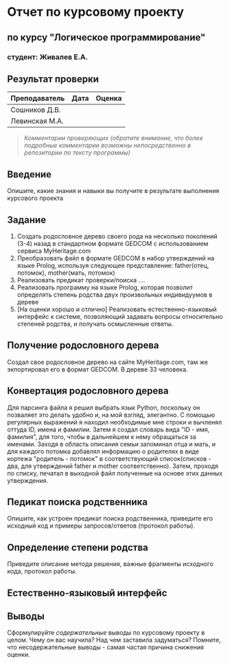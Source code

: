# Отчет по курсовому проекту
## по курсу "Логическое программирование"

### студент: Живалев Е.А.

## Результат проверки

| Преподаватель     | Дата         |  Оценка       |
|-------------------|--------------|---------------|
| Сошников Д.В. |              |               |
| Левинская М.А.|              |               |

> *Комментарии проверяющих (обратите внимание, что более подробные комментарии возможны непосредственно в репозитории по тексту программы)*

## Введение

Опишите, какие знания и навыки вы получите в результате выполнения курсового проекта

## Задание

 1. Создать родословное дерево своего рода на несколько поколений (3-4) назад в стандартном формате GEDCOM с использованием сервиса MyHeritage.com 
 2. Преобразовать файл в формате GEDCOM в набор утверждений на языке Prolog, используя следующее представление: father(отец, потомок), mother(мать, потомок)
 3. Реализовать предикат проверки/поиска .... 
 4. Реализовать программу на языке Prolog, которая позволит определять степень родства двух произвольных индивидуумов в дереве
 5. [На оценки хорошо и отлично] Реализовать естественно-языковый интерфейс к системе, позволяющий задавать вопросы относительно степеней родства, и получать осмысленные ответы. 

## Получение родословного дерева

Создал свое родословное дерево на сайте MyHeritage.com, там же экпортировал его в формат GEDCOM. В дереве 33 человека.

## Конвертация родословного дерева

Для парсинга файла я решил выбрать язык Python, поскольку он позваляет это делать удобно и, на мой взгляд, элегантно. С помощью регулярных выражений я находил необходимые мне строки и вычленял оттуда ID, имена и фамилии. Затем я создал словарь вида
"ID - имя, фамилия", для того, чтобы в дальнейшем к нему обращаться за именами. Заходя в область описания семьи запоминал отца и мать, и для каждого потомка добавлял информацию о родителях в виде кортежа "родитель - потомок" в соответствующий список(списков - два, для утверждений father и mother соответственно). Затем, проходя по списку, печатал в выходной файл полученные на основе этих данных утверждения.

## Педикат поиска родственника

Опишите, как устроен предикат поиска родственника, приведите его исходный код и примеры запросов/ответов (протокол работы).

## Определение степени родства

Приведите описание метода решения, важные фрагменты исходного кода, протокол работы.

## Естественно-языковый интерфейс

## Выводы

Сформулируйте *содержательные* выводы по курсовому проекту в целом. Чему он вас научила? 
Над чем заставила задуматься? Помните, что несодержательные выводы -
самая частая причина снижения оценки.
